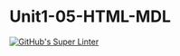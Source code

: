 # Unit1-05-HTML-MDL
[![GitHub's Super Linter](https://github.com/ICS2O-Programming-MariaG/Unit1-05-HTML-MDL/workflows/GitHub's%20Super%20Linter/badge.svg)](https://github.com/ICS2O-Programming-MariaG/Unit1-05-HTML-MDL/actions)